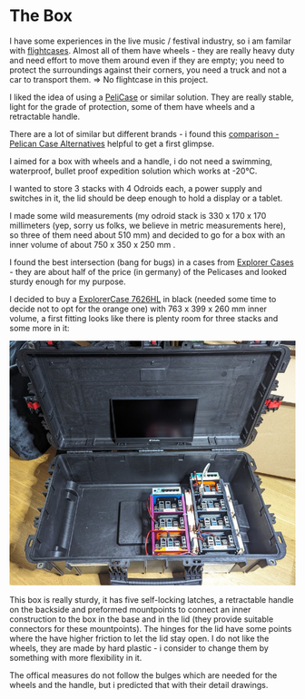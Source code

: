 # The Box

I have some experiences in the live music / festival industry, so i am familar
with [flightcases](https://www.google.com/search?q=flightcase+pictures). Almost
all of them have wheels - they are really heavy duty
and need effort to move them around even if they are empty; you need to
protect the surroundings against their corners, you need a truck and not a car
to transport them. => No flightcase in this project.

I liked the idea of using a [PeliCase](https://www.peli.com/) or similar
solution.  They are really stable, light for the grade of protection, some of
them have wheels and a retractable handle.

There are a lot of similar but different brands - i found this [comparison -
Pelican Case Alternatives](https://www.gwp.co.uk/guides/peli-case-alternatives/)
helpful to get a first glimpse.

I aimed for a box with wheels and a handle, i do not need a swimming,
waterproof, bullet proof expedition solution which works at -20°C.

I wanted to store 3 stacks with 4 Odroids each, a power supply and switches in it, the
lid should be deep enough to hold a display or a tablet.

I made some wild measurements (my odroid stack is 330 x 170 x 170 millimeters
(yep, sorry us folks, we believe in metric measurements here), so three of them
need about 510 mm) and decided to go for a box with an inner volume of about 750
x 350 x 250 mm . 

I found the best intersection (bang for bugs) in a cases from [Explorer
Cases](https://www.explorercases.com/en/home/) - they are about half of the
price (in germany) of the Pelicases and looked sturdy enough for my purpose.  

I decided to buy a [ExplorerCase
7626HL](https://www.explorercases.com/en/products/7626hl/) in black (needed some
time to decide not to opt for the orange one) with 763 x 399 x 260 mm inner
volume, a first fitting looks like there is plenty room for three stacks and
some more in it:

![First fitting after arrival)](pics/open-box-1st-fit_sm.jpg)

This box is really sturdy, it has five self-locking latches, a retractable
handle on the backside and preformed mountpoints to connect an inner
construction to the box in the base and in the lid (they provide suitable connectors for
these mountpoints). The hinges for the lid have some points where the have
higher friction to let the lid stay open.  I do not like the wheels, they are
made by hard plastic - i consider to change them by something with more flexibility
in it.

The offical measures do not follow the bulges which are needed for the wheels
and the handle, but i predicted that with their detail drawings. 


